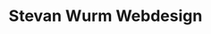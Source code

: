 ---
# Feel free to add content and custom Front Matter to this file.
# To modify the layout, see https://jekyllrb.com/docs/themes/#overriding-theme-defaults
title: Stevan Wurm Webdesign
layout: home
introTitle: |-
  Ich erstelle für Sie ansprechende
  Websiten und digitale Auftritte
introText: |- 
  Ich bin Stevan Wurm, ein Webdesigner aus Rödelsee in nähe von Kitzingen. Seit 2003 erstelle ich Websites für Betriebe, Produzenten, Akademiker, Restaurants, Onlineportale und vieles mehr.

greenTitle: |-
  Design.
  Aber Nachhaltig?
greenText: |-
  Gerne überprüfe ich Ihre bestehende Website, ob man sie nachhaltiger gestalten kann. Ein nachhaltiges Design ist möglich, performant und hilft der Umwelt.
aboutTitle: |-
  Hallo 
aboutText: |-
  Mein Name ist Stevan Wurm, ich bin Sozialarbeiter und Autodidakt in Sachen Web- und Digitaltechnologie aus Rödelsee.
  

---